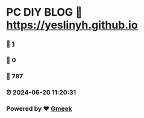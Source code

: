 # PC DIY BLOG :link: https://yeslinyh.github.io 
### :page_facing_up: [1](https://yeslinyh.github.io/tag.html) 
### :speech_balloon: 0 
### :hibiscus: 787 
### :alarm_clock: 2024-06-20 11:20:31 
### Powered by :heart: [Gmeek](https://github.com/Meekdai/Gmeek)
